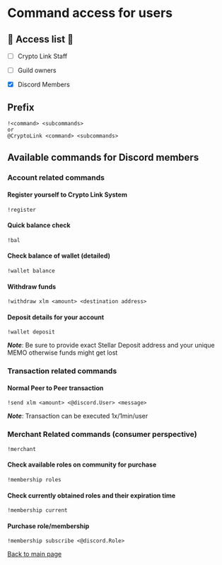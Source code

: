 # Command access for users

## :key: Access list :key:
- [ ] Crypto Link Staff 
- [ ] Guild owners
- [X] Discord Members


## Prefix
```text
!<command> <subcommands>
or
@CryptoLink <command> <subcommands>
```

## Available commands for Discord members

### Account related commands
#### Register yourself to Crypto Link System
```text
!register
```

#### Quick balance check 
```text
!bal
```

#### Check balance of wallet (detailed)
```text
!wallet balance
```

#### Withdraw funds
```text
!withdraw xlm <amount> <destination address>
```

#### Deposit details for your account
```text
!wallet deposit
```
***Note***: Be sure to provide exact Stellar Deposit address and your unique MEMO otherwise funds might get lost

### Transaction related commands

#### Normal Peer to Peer transaction
```text
!send xlm <amount> <@discord.User> <message>
```
***Note***: Transaction can be executed 1x/1min/user

### Merchant Related commands (consumer perspective)
```text
!merchant
```
#### Check available roles on community for purchase
```text
!membership roles
```

#### Check currently obtained roles and their expiration time
```text
!membership current
```
#### Purchase role/membership 
```text
!membership subscribe <@discord.Role>
```

[Back to main page](README.md)
